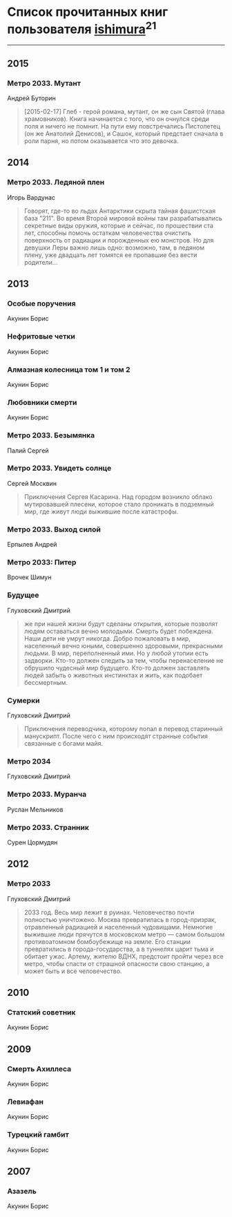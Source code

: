 # Список прочитанных книг пользователя [ishimura](http://vk.com/id15716698)<sup>21</sup>
---

## 2015

### Метро 2033. Мутант
Андрей Буторин
> [2015-02-17] Глеб - герой романа, мутант, он же сын Святой (глава храмовников). Книга начинается с того, что он очнулся среди поля и ничего не помнит. На пути ему повстречались Пистолетец (он же Анатолий Денисов), и Сашок, который предстает сначала в роли парня, но потом оказывается что это девочка.



## 2014

### Метро 2033. Ледяной плен
Игорь Вардунас
> Говорят, где-то во льдах Антарктики скрыта тайная фашистская база "211". Во время Второй мировой войны там разрабатывались секретные виды оружия, которые и сейчас, по прошествии ста лет, способны помочь остаткам человечества очистить поверхность от радиации и порожденных ею монстров. Но для девушки Леры важно лишь одно: возможно, там, в ледяном плену, уже двадцать лет томятся ее пропавшие без вести родители…



## 2013

### Особые поручения
Акунин Борис


### Нефритовые четки
Акунин Борис


### Алмазная колесница том 1 и том 2
Акунин Борис


### Любовники смерти
Акунин Борис


### Метро 2033. Безымянка
Палий Сергей


### Метро 2033. Увидеть солнце
Сергей Москвин
> Приключения Сергея Касарина. Над городом возникло облако мутировавшей плесени, которое стало проникать в подземный мир, где живут люди выжившие после катастрофы.


### Метро 2033. Выход силой
Ерпылев Андрей


### Метро 2033: Питер
Врочек Шимун


### Будущее
Глуховский Дмитрий
> же при нашей жизни будут сделаны открытия, которые позволят людям оставаться вечно молодыми. Смерть будет побеждена. Наши дети не умрут никогда.
> Добро пожаловать в мир, населенный вечно юными, совершенно здоровыми, прекрасными людьми. В мир, переполненный ими.
> Но у любой утопии есть задворки. Кто-то должен следить за тем, чтобы перенаселение не обрушило чудесный мир будущего. Кто-то должен заставлять людей забыть о животных инстинктах и жить, как подобает бессмертным.


### Сумерки
Глуховский Дмитрий
> Приключения переводчика, которому попал в перевод старинный манускрипт. После чего с ним происходят странные события связанные с богами майя.


### Метро 2034
Глуховский Дмитрий


### Метро 2033. Муранча
Руслан Мельников


### Метро 2033. Странник
Сурен Цормудян



## 2012

### Метро 2033
Глуховский Дмитрий
> 2033 год. Весь мир лежит в руинах. Человечество почти полностью уничтожено. Москва превратилась в город-призрак, отравленный радиацией и населенный чудовищами. Немногие выжившие люди прячутся в московском метро — самом большом противоатомном бомбоубежище на земле. Его станции превратились в города-государства, а в туннелях царит тьма и обитает ужас. Артему, жителю ВДНХ, предстоит пройти через все метро, чтобы спасти от страшной опасности свою станцию, а может быть и все человечество.



## 2010

### Статский советник
Акунин Борис



## 2009

### Смерть Ахиллеса
Акунин Борис


### Левиафан
Акунин Борис


### Турецкий гамбит
Акунин Борис



## 2007

### Азазель
Акунин Борис



